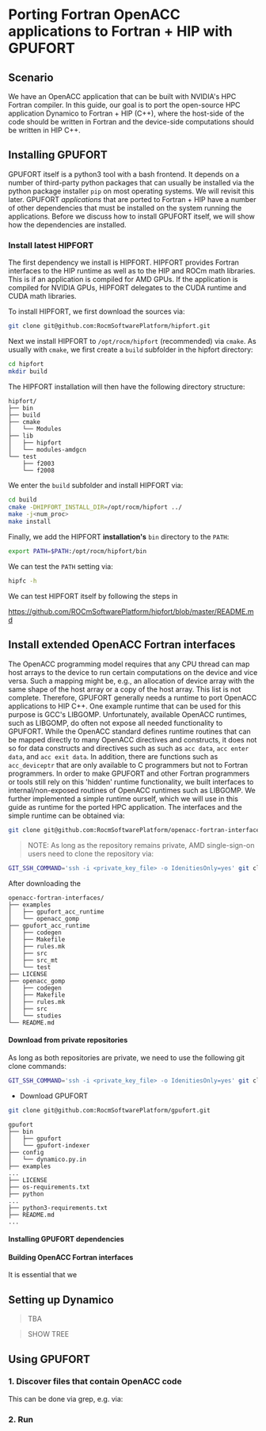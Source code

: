 # Porting Fortran OpenACC applications to Fortran + HIP with GPUFORT

## Scenario

We have an OpenACC application that can be built with 
NVIDIA's HPC Fortran compiler.
In this guide, our goal is to port the
open-source HPC application Dynamico to 
Fortran + HIP (C++), where the host-side
of the code should be written in Fortran and the device-side
computations should be written in HIP C++.

## Installing GPUFORT

GPUFORT itself is a python3 tool with a bash frontend. It depends on a number of third-party python packages
that can usually be installed via the python package installer `pip` 
on most operating systems. We will revisit this later.
GPUFORT *applications* that are ported to Fortran + HIP have a number of other dependencies
that must be installed on the system running the applications.
Before we discuss how to install GPUFORT itself, we
will show how the dependencies are installed. 

### Install latest HIPFORT

The first dependency we install is HIPFORT.
HIPFORT provides Fortran interfaces to the HIP runtime
as well as to the HIP and ROCm math libraries.
This is if an application is compiled for AMD GPUs.
If the application is compiled for NVIDIA GPUs, HIPFORT
delegates to the CUDA runtime and CUDA math libraries. 

To install HIPFORT, we first download the sources via:

```bash
git clone git@github.com:RocmSoftwarePlatform/hipfort.git
```

Next we install HIPFORT to `/opt/rocm/hipfort` (recommended) via `cmake`.
As usually with `cmake`, we first create a `build` subfolder in the hipfort directory:

```bash
cd hipfort
mkdir build
```

The HIPFORT installation will then have the following directory structure:

```
hipfort/
├── bin
├── build
├── cmake
│   └── Modules
├── lib
│   ├── hipfort
│   └── modules-amdgcn
└── test
    ├── f2003
    └── f2008
```

We enter the `build` subfolder and install HIPFORT via:

```bash
cd build
cmake -DHIPFORT_INSTALL_DIR=/opt/rocm/hipfort ../
make -j<num_proc>
make install
```

Finally, we add the HIPFORT **installation's** `bin` directory to the `PATH`:

```bash
export PATH=$PATH:/opt/rocm/hipfort/bin
```

We can test the `PATH` setting via:

```bash
hipfc -h
```

We can test HIPFORT itself by following the steps in

https://github.com/ROCmSoftwarePlatform/hipfort/blob/master/README.md

## Install extended OpenACC Fortran interfaces

The OpenACC programming model requires that any CPU thread can map host arrays
to the device to run certain computations on the device and vice versa. 
Such a mapping might be, e.g., an allocation of device array with the
same shape of the host array or a copy of the host array. This list
is not complete.
Therefore, GPUFORT generally needs a runtime to port OpenACC applications
to HIP C++. One example runtime that can be used for this purpose is 
GCC's LIBGOMP.
Unfortunately, available OpenACC runtimes, such as LIBGOMP, do often not expose all needed functionality
to GPUFORT.
While the OpenACC standard defines runtime routines that can be mapped directly to
many OpenACC directives and constructs, it does not so for data constructs and directives such
as such as `acc data`, `acc enter data`, and `acc exit data`.
In addition, there are functions such as `acc_deviceptr` that are only available to C programmers
but not to Fortran programmers.
In order to make GPUFORT and other Fortran programmers or tools still rely on this 'hidden' runtime functionality, 
we built interfaces to internal/non-exposed routines of OpenACC runtimes such as LIBGOMP. 
We further implemented a simple runtime ourself, which we will use in this guide as runtime for the ported
HPC application.
The interfaces and the simple runtime can be obtained via:

```bash
git clone git@github.com:RocmSoftwarePlatform/openacc-fortran-interfaces.git
```

> NOTE: As long as the repository remains private, AMD single-sign-on users need to clone the repository via:

```bash
GIT_SSH_COMMAND='ssh -i <private_key_file> -o IdenitiesOnly=yes' git clone git@github.com:RocmSoftwarePlatform/openacc-fortran-interfaces.git
```

After downloading the 

```
openacc-fortran-interfaces/
├── examples
│   ├── gpufort_acc_runtime
│   └── openacc_gomp
├── gpufort_acc_runtime
│   ├── codegen
│   ├── Makefile
│   ├── rules.mk
│   ├── src
│   ├── src_mt
│   └── test
├── LICENSE
├── openacc_gomp
│   ├── codegen
│   ├── Makefile
│   ├── rules.mk
│   ├── src
│   └── studies
└── README.md
```

#### Download from private repositories

As long as both repositories are private, we need to use the following 
git clone commands:

```bash
GIT_SSH_COMMAND='ssh -i <private_key_file> -o IdenitiesOnly=yes' git clone git@github.com:RocmSoftwarePlatform/gpufort.git
```

* Download GPUFORT

```bash
git clone git@github.com:RocmSoftwarePlatform/gpufort.git
```

```
gpufort
├── bin
│   ├── gpufort
│   └── gpufort-indexer
├── config
│   └── dynamico.py.in
├── examples
...
├── LICENSE
├── os-requirements.txt
├── python
...
├── python3-requirements.txt
├── README.md
...
```


#### Installing GPUFORT dependencies



#### Building OpenACC Fortran interfaces

It is essential that we 

## Setting up Dynamico

> TBA

> SHOW TREE


## Using GPUFORT

### 1. Discover files that contain OpenACC code

This can be done via grep, e.g. via:

### 2. Run 
